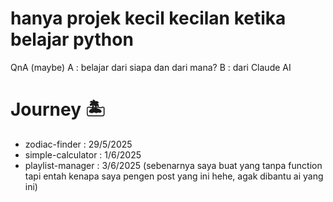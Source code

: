 # hanya projek kecil kecilan ketika belajar python
QnA (maybe)
A : belajar dari siapa dan dari mana?
B : dari Claude AI

# Journey 🏝️
* zodiac-finder : 29/5/2025
* simple-calculator : 1/6/2025
* playlist-manager : 3/6/2025 (sebenarnya saya buat yang tanpa function tapi entah kenapa saya pengen post yang ini hehe, agak dibantu ai yang ini)

